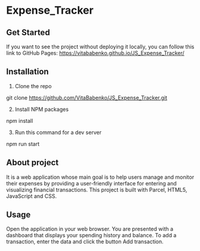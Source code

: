 # Expense_Tracker

## Get Started

If you want to see the project without deploying it locally, you can follow this link to GitHub Pages:
https://vitababenko.github.io/JS_Expense_Tracker/

## Installation

1. Clone the repo

git clone https://github.com/VitaBabenko/JS_Expense_Tracker.git

2. Install NPM packages

npm install

3. Run this command for a dev server

npm run start

## About project

It is a web application whose main goal is to help users manage and monitor their expenses by providing a user-friendly interface for entering and visualizing financial transactions.
This project is built with Parcel, HTML5, JavaScript and CSS.

## Usage

Open the application in your web browser. You are presented with a dashboard that displays your spending history and balance. To add a transaction, enter the data and click the button Add transaction.


